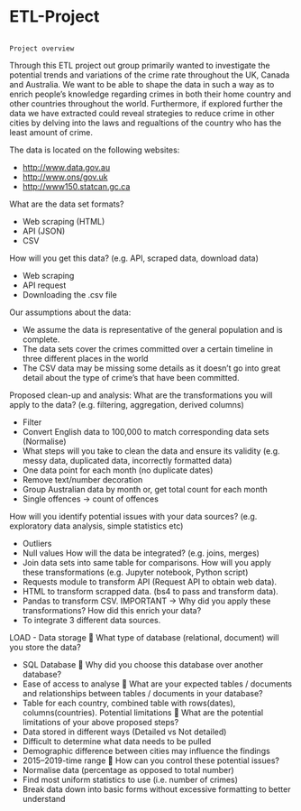 # ETL-Project
                                                                        Project overview

Through this ETL project out group primarily wanted to investigate the potential trends and variations of the crime rate throughout the UK, Canada and Australia. We want to be able to shape the data in such a way as to enrich people’s knowledge regarding crimes in both their home country and other countries throughout the world. Furthermore, if explored further the data we have extracted could reveal strategies to reduce crime in other cities by delving into the laws and regualtions of the country who has the least amount of crime. 

The data is located on the following websites: 
-	http://www.data.gov.au
-	http://www.ons/gov.uk
-	http://www150.statcan.gc.ca

What are the data set formats?
-	Web scraping (HTML)
-	API (JSON)
-	CSV

How will you get this data? (e.g. API, scraped data, download data)
-	Web scraping
-	API request
-	Downloading the .csv file
 
Our assumptions about the data: 
-	We assume the data is representative of the general population and is complete.
-	The data sets cover the crimes committed over a certain timeline in three different places in the world
-	The CSV data may be missing some details as it doesn’t go into great detail about the type of crime’s that have been committed.

Proposed clean-up and analysis:
What are the transformations you will apply to the data? (e.g. filtering, aggregation, derived columns)
-	Filter
-	Convert English data to 100,000 to match corresponding data sets (Normalise)
-	What steps will you take to clean the data and ensure its validity (e.g. messy data, duplicated data, incorrectly formatted data)
-	One data point for each month (no duplicate dates)
-	Remove text/number decoration
-	Group Australian data by month or, get total count for each month
-	Single offences -> count of offences

How will you identify potential issues with your data sources? (e.g. exploratory data analysis, simple statistics etc)
-	Outliers
-	Null values
How will the data be integrated? (e.g. joins, merges)
-	Join data sets into same table for comparisons. 
How will you apply these transformations (e.g. Jupyter notebook, Python script)
-	Requests module to transform API (Request API to obtain web data).
-	HTML to transform scrapped data. (bs4 to pass and transform data).
-	Pandas to transform CSV.
IMPORTANT → Why did you apply these transformations? How did this enrich your data?
-	To integrate 3 different data sources. 

LOAD - Data storage
	What type of database (relational, document) will you store the data?
-	SQL Database
	Why did you choose this database over another database?
-	Ease of access to analyse
	What are your expected tables / documents and relationships between tables / documents in your database?
-	Table for each country, combined table with rows(dates), columns(countries).
Potential limitations
	What are the potential limitations of your above proposed steps?
-	Data stored in different ways (Detailed vs Not detailed)
-	Difficult to determine what data needs to be pulled
-	Demographic difference between cities may influence the findings
-	2015–2019-time range
	How can you control these potential issues?
-	Normalise data (percentage as opposed to total number)
-	Find most uniform statistics to use (i.e. number of crimes)
-	Break data down into basic forms without excessive formatting to better understand
